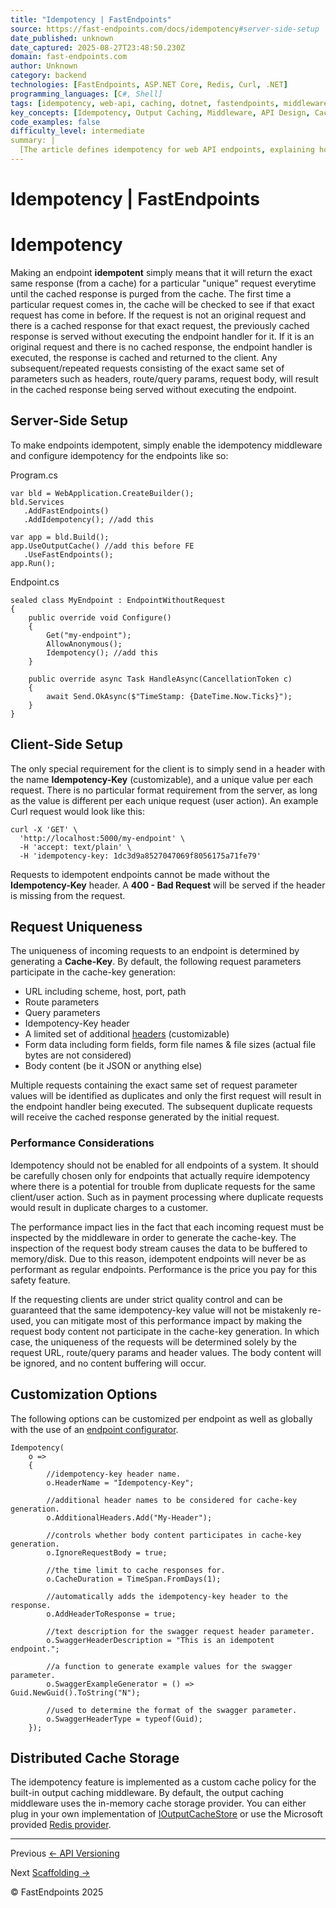 ```yaml
---
title: "Idempotency | FastEndpoints"
source: https://fast-endpoints.com/docs/idempotency#server-side-setup
date_published: unknown
date_captured: 2025-08-27T23:48:50.230Z
domain: fast-endpoints.com
author: Unknown
category: backend
technologies: [FastEndpoints, ASP.NET Core, Redis, Curl, .NET]
programming_languages: [C#, Shell]
tags: [idempotency, web-api, caching, dotnet, fastendpoints, middleware, http, performance, distributed-cache, api-design]
key_concepts: [Idempotency, Output Caching, Middleware, API Design, Cache Key Generation, Distributed Caching, Performance Considerations, Request Uniqueness]
code_examples: false
difficulty_level: intermediate
summary: |
  [The article defines idempotency for web API endpoints, explaining how repeated identical requests return the same cached response. It provides a practical guide to implementing idempotency using FastEndpoints middleware within an ASP.NET Core application, detailing both server-side and client-side configurations. The content covers the mechanism of request uniqueness for cache key generation, discusses performance considerations, and offers various customization options. Furthermore, it explains how to leverage distributed cache storage, such as Redis, for robust caching. This feature is crucial for preventing duplicate operations in sensitive areas like payment processing.]
---
```

# Idempotency | FastEndpoints

# Idempotency

Making an endpoint **idempotent** simply means that it will return the exact same response (from a cache) for a particular "unique" request everytime until the cached response is purged from the cache. The first time a particular request comes in, the cache will be checked to see if that exact request has come in before. If the request is not an original request and there is a cached response for that exact request, the previously cached response is served without executing the endpoint handler for it. If it is an original request and there is no cached response, the endpoint handler is executed, the response is cached and returned to the client. Any subsequent/repeated requests consisting of the exact same set of parameters such as headers, route/query params, request body, will result in the cached response being served without executing the endpoint.

## Server-Side Setup

To make endpoints idempotent, simply enable the idempotency middleware and configure idempotency for the endpoints like so:

Program.cs

```
var bld = WebApplication.CreateBuilder();
bld.Services
   .AddFastEndpoints()
   .AddIdempotency(); //add this

var app = bld.Build();
app.UseOutputCache() //add this before FE
   .UseFastEndpoints();
app.Run();
```

Endpoint.cs

```
sealed class MyEndpoint : EndpointWithoutRequest
{
    public override void Configure()
    {
        Get("my-endpoint");
        AllowAnonymous();
        Idempotency(); //add this
    }

    public override async Task HandleAsync(CancellationToken c)
    {
        await Send.OkAsync($"TimeStamp: {DateTime.Now.Ticks}");
    }
}
```

## Client-Side Setup

The only special requirement for the client is to simply send in a header with the name **Idempotency-Key** (customizable), and a unique value per each request. There is no particular format requirement from the server, as long as the value is different per each unique request (user action). An example Curl request would look like this:

```
curl -X 'GET' \
  'http://localhost:5000/my-endpoint' \
  -H 'accept: text/plain' \
  -H 'idempotency-key: 1dc3d9a8527047069f8056175a71fe79'
```

Requests to idempotent endpoints cannot be made without the **Idempotency-Key** header. A **400 - Bad Request** will be served if the header is missing from the request.

## Request Uniqueness

The uniqueness of incoming requests to an endpoint is determined by generating a **Cache-Key**. By default, the following request parameters participate in the cache-key generation:

*   URL including scheme, host, port, path
*   Route parameters
*   Query parameters
*   Idempotency-Key header
*   A limited set of additional [headers](https://github.com/FastEndpoints/FastEndpoints/blob/c65f5af1f65e99d8f3a63eedfda25e6e7a3f4d76/Src/Library/Endpoint/Idempotency/IdempotencyOptions.cs#L20-L33) (customizable)
*   Form data including form fields, form file names & file sizes (actual file bytes are not considered)
*   Body content (be it JSON or anything else)

Multiple requests containing the exact same set of request parameter values will be identified as duplicates and only the first request will result in the endpoint handler being executed. The subsequent duplicate requests will receive the cached response generated by the initial request.

### Performance Considerations

Idempotency should not be enabled for all endpoints of a system. It should be carefully chosen only for endpoints that actually require idempotency where there is a potential for trouble from duplicate requests for the same client/user action. Such as in payment processing where duplicate requests would result in duplicate charges to a customer.

The performance impact lies in the fact that each incoming request must be inspected by the middleware in order to generate the cache-key. The inspection of the request body stream causes the data to be buffered to memory/disk. Due to this reason, idempotent endpoints will never be as performant as regular endpoints. Performance is the price you pay for this safety feature.

If the requesting clients are under strict quality control and can be guaranteed that the same idempotency-key value will not be mistakenly re-used, you can mitigate most of this performance impact by making the request body content not participate in the cache-key generation. In which case, the uniqueness of the requests will be determined solely by the request URL, route/query params and header values. The body content will be ignored, and no content buffering will occur.

## Customization Options

The following options can be customized per endpoint as well as globally with the use of an [endpoint configurator](configuration-settings#global-endpoint-options).

```
Idempotency(
    o =>
    {
        //idempotency-key header name.
        o.HeaderName = "Idempotency-Key";

        //additional header names to be considered for cache-key generation.
        o.AdditionalHeaders.Add("My-Header");

        //controls whether body content participates in cache-key generation.
        o.IgnoreRequestBody = true;

        //the time limit to cache responses for.
        o.CacheDuration = TimeSpan.FromDays(1);

        //automatically adds the idempotency-key header to the response.
        o.AddHeaderToResponse = true;

        //text description for the swagger request header parameter.
        o.SwaggerHeaderDescription = "This is an idempotent endpoint.";

        //a function to generate example values for the swagger parameter.
        o.SwaggerExampleGenerator = () => Guid.NewGuid().ToString("N");

        //used to determine the format of the swagger parameter.
        o.SwaggerHeaderType = typeof(Guid);
    });
```

## Distributed Cache Storage

The idempotency feature is implemented as a custom cache policy for the built-in output caching middleware. By default, the output caching middleware uses the in-memory cache storage provider. You can either plug in your own implementation of [IOutputCacheStore](https://learn.microsoft.com/en-us/dotnet/api/microsoft.aspnetcore.outputcaching.ioutputcachestore?view=aspnetcore-8.0) or use the Microsoft provided [Redis provider](https://learn.microsoft.com/en-us/aspnet/core/performance/caching/output?preserve-view=true&view=aspnetcore-8.0#redis-cache).

---

Previous [<- API Versioning](/docs/api-versioning)

Next [Scaffolding \->](/docs/scaffolding)

© FastEndpoints 2025

[](/)